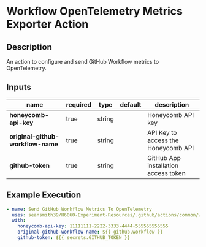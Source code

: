 # Workflow OpenTelemetry Metrics Exporter Action

## Description

An action to configure and send GitHub Workflow metrics to OpenTelemetry.

## Inputs

| name                              | required | type   | default | description                          |
|-----------------------------------|----------| ------ |---------|--------------------------------------|
| **honeycomb-api-key**             | true     | string |         | Honeycomb API key                    |
| **original-github-workflow-name** | true     | string |         | API Key to access the Honeycomb API  |
| **github-token**                  | true     | string |         | GitHub App installation access token |

## Example Execution

```yaml
- name: Send GitHub Workflow Metrics To OpenTelemetry
  uses: seansmith39/H6060-Experiment-Resources/.github/actions/common/workflow-opentelemetry-metrics-exporter
  with:
    honeycomb-api-key: 11111111-2222-3333-4444-555555555555
    original-github-workflow-name: ${{ github.workflow }}
    github-token: ${{ secrets.GITHUB_TOKEN }}
```
